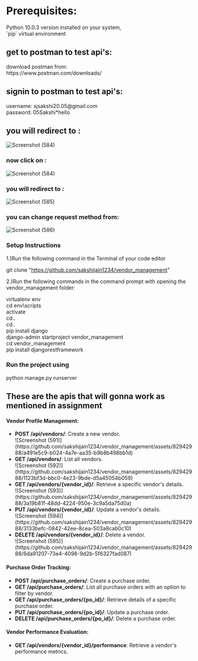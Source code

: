 <h1>Prerequisites:</h1>
<p>Python 10.0.3 version installed on your system, <br>
`pip` virtual environment</p>

<h2>get to postman to test api's: </h2>

<p>download postman from:<br>
https://www.postman.com/downloads/</p>

<h2>signin to postman to test api's: </h2>
 <p>
username: sjsakshi20.05@gmail.com<br>
password: 05Sakshi*hello</p>

<h2>you will redirect to :</h2>

![Screenshot (584)](https://github.com/sakshijain1234/vendor_management/assets/82942988/770a1c31-e6fd-4051-b9c4-dfd10f95ae3d)

<h3>now click on :</h3>

![Screenshot (584)](https://github.com/sakshijain1234/vendor_management/assets/82942988/4f92fc73-33ae-4147-a754-413cdb5f6601)

<h3>you will redirect to :</h3>

![Screenshot (585)](https://github.com/sakshijain1234/vendor_management/assets/82942988/18e3b6f1-cf47-4c41-b6e3-747a4b84429d)

<h3>you can change request method from:</h3>

![Screenshot (586)](https://github.com/sakshijain1234/vendor_management/assets/82942988/7f59c849-084b-42a4-ac01-d23086c93000)

<h3>Setup Instructions</h3>

<p>1.)Run the following command in the Terminal of your code editor

git clone "https://github.com/sakshijain1234/vendor_management"

2.)Run the following commands in the command prompt with opening the vendor_management folder:

virtualenv env<br>
cd env\scripts<br>
activate<br>
cd..<br>
cd..<br>
pip install django<br>
django-admin startproject vendor_management<br>
cd vendor_management<br>
pip install djangorestframework</p>

<h3>Run the project using</h3>

<p>python manage.py runserver</p>

<h2>These are the apis that will gonna work as mentioned in assignment</h2>
<h4>Vendor Profile Management:</h4>
<ul>
    <li><strong>POST /api/vendors/</strong>: Create a new vendor.<br>![Screenshot (591)](https://github.com/sakshijain1234/vendor_management/assets/82942988/a491e5c9-b024-4a7e-aa35-b9b8b498bb1d)
</li>
    <li><strong>GET /api/vendors/</strong>: List all vendors.<br>![Screenshot (592)](https://github.com/sakshijain1234/vendor_management/assets/82942988/1123bf3d-bbc0-4e23-9bde-d5a45054b059)
</li>
    <li><strong>GET /api/vendors/{vendor_id}/</strong>: Retrieve a specific vendor's details.<br>![Screenshot (593)](https://github.com/sakshijain1234/vendor_management/assets/82942988/3a19b81f-48dd-4224-950e-3c9a5da75d0a)
</li>
    <li><strong>PUT /api/vendors/{vendor_id}/</strong>: Update a vendor's details.<br>![Screenshot (594)](https://github.com/sakshijain1234/vendor_management/assets/82942988/3133befc-0842-42ee-8cea-503a8cab0c10)
</li>
    <li><strong>DELETE /api/vendors/{vendor_id}/</strong>: Delete a vendor.<br>![Screenshot (595)](https://github.com/sakshijain1234/vendor_management/assets/82942988/6da91207-73e4-4098-9d2b-5f6327fad087)
</li>
</ul>

<h4>Purchase Order Tracking:</h4>
<ul>
    <li><strong>POST /api/purchase_orders/</strong>: Create a purchase order.</li>
    <li><strong>GET /api/purchase_orders/</strong>: List all purchase orders with an option to filter by vendor.</li>
    <li><strong>GET /api/purchase_orders/{po_id}/</strong>: Retrieve details of a specific purchase order.</li>
    <li><strong>PUT /api/purchase_orders/{po_id}/</strong>: Update a purchase order.</li>
    <li><strong>DELETE /api/purchase_orders/{po_id}/</strong>: Delete a purchase order.</li>
</ul>

<h4>Vendor Performance Evaluation:</h4>
<ul>
    <li><strong>GET /api/vendors/{vendor_id}/performance</strong>: Retrieve a vendor's performance metrics.</li>
</ul>


